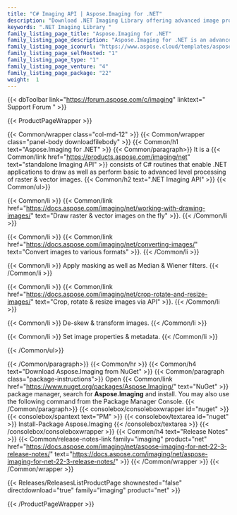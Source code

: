 ```yaml
---
title: "C# Imaging API | Aspose.Imaging for .NET"
description: "Download .NET Imaging Library offering advanced image processing features. Developers can create, edit or convert images in their own application. API is capable of processing the most commonly used formats along with some special formats such as DjVu, DICOM, WebP & DNG.  "
keywords: ".NET Imaging Library "
family_listing_page_title: "Aspose.Imaging for .NET"
family_listing_page_description: "Aspose.Imaging for .NET is an advanced image processing API that allows the developers to create, edit, draw or convert images in their .NET applications. It works independent of other applications, and allows saving to Adobe PhotoShop® native format without having PhotoShop application or any other image editor installed on the machine."
family_listing_page_iconurl: "https://www.aspose.cloud/templates/aspose/App_Themes/V3/images/imaging/272x272/aspose_imaging-for-net-min.png"
family_listing_page_selfHosted: "1"
family_listing_page_type: "1"
family_listing_page_venture: "4"
family_listing_page_package: "22"
weight:  1
---
```


{{< dbToolbar link="https://forum.aspose.com/c/imaging" linktext=" Support Forum " >}}


{{< ProductPageWrapper >}}

<!-- ProductPageContent-->
{{< Common/wrapper class="col-md-12" >}}
{{< Common/wrapper class="panel-body downloadfilebody" >}}
{{< Common/h1 text="Aspose.Imaging for .NET" >}}
{{< Common/paragraph>}}
It is a {{< Common/link href="https://products.aspose.com/imaging/net" text="standalone Imaging API"  >}} consists of C# routines that enable .NET applications to draw as well as perform basic to advanced level processing of raster & vector images.
{{< Common/h2 text=".NET Imaging API"  >}}
 {{< Common/ul>}}
 
   {{< Common/li >}} {{< Common/link href="https://docs.aspose.com/imaging/net/working-with-drawing-images/" text="Draw raster & vector images on the fly"  >}}. {{< /Common/li >}}

   {{< Common/li >}} {{< Common/link href="https://docs.aspose.com/imaging/net/converting-images/" text="Convert images to various formats"  >}}. {{< /Common/li >}}

   {{< Common/li >}} Apply masking as well as Median & Wiener filters. {{< /Common/li >}}

   {{< Common/li >}} {{< Common/link href="https://docs.aspose.com/imaging/net/crop-rotate-and-resize-images/" text="Crop, rotate & resize images via API"  >}}. {{< /Common/li >}}

   {{< Common/li >}} De-skew & transform images. {{< /Common/li >}}

   {{< Common/li >}} Set image properties & metadata. {{< /Common/li >}}

 {{< /Common/ul>}}


{{< /Common/paragraph>}}
{{< Common/hr >}}
{{< Common/h4 text="Download Aspose.Imaging from NuGet"  >}}
{{< Common/paragraph class="package-instructions">}}
Open {{< Common/link href="https://www.nuget.org/packages/Aspose.Imaging/" text="NuGet"  >}} package manager, search for <b>Aspose.Imaging</b> and install. You may also use the following command from the Package Manager Console.
 {{< /Common/paragraph>}}
{{< consolebox/consoleboxwrapper id="nuget" >}}
       {{< consolebox/spantext text="PM" >}}
       {{< consolebox/textarea id="nuget" >}} Install-Package Aspose.Imaging {{< /consolebox/textarea >}}
{{< /consolebox/consoleboxwrapper >}}
{{< Common/h4 text="Release Notes"  >}}
{{< Common/release-notes-link family="imaging" product="net" href="https://docs.aspose.com/imaging/net/aspose-imaging-for-net-22-3-release-notes/" text="https://docs.aspose.com/imaging/net/aspose-imaging-for-net-22-3-release-notes/"  >}}
{{< /Common/wrapper >}}
{{< /Common/wrapper >}}

<!-- /ProductPageContent-->



<!-- ReleasesListProductPage-->
   {{< Releases/ReleasesListProductPage shownested="false"  directdownload="true" family="imaging" product="net" >}}
<!-- /ReleasesListProductPage-->

{{< /ProductPageWrapper >}}

